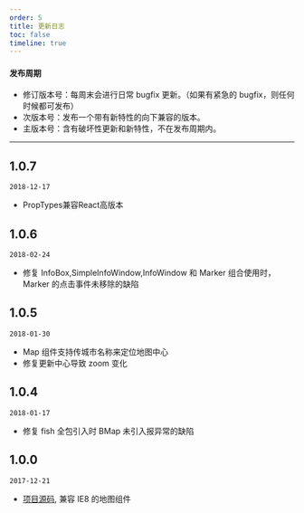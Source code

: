 ```yaml
---
order: 5
title: 更新日志
toc: false
timeline: true
---
```


#### 发布周期

* 修订版本号：每周末会进行日常 bugfix 更新。（如果有紧急的 bugfix，则任何时候都可发布）
* 次版本号：发布一个带有新特性的向下兼容的版本。
* 主版本号：含有破坏性更新和新特性，不在发布周期内。

---

## 1.0.7

`2018-12-17`

* PropTypes兼容React高版本

## 1.0.6

`2018-02-24`

* 修复 InfoBox,SimpleInfoWindow,InfoWindow 和 Marker 组合使用时，Marker 的点击事件未移除的缺陷

## 1.0.5

`2018-01-30`

* Map 组件支持传城市名称来定位地图中心
* 修复更新中心导致 zoom 变化

## 1.0.4

`2018-01-17`

* 修复 fish 全包引入时 BMap 未引入报异常的缺陷

## 1.0.0

`2017-12-21`

* [项目源码](http://git.sdp.nd/component-h5/nd-tile-map), 兼容 IE8 的地图组件
